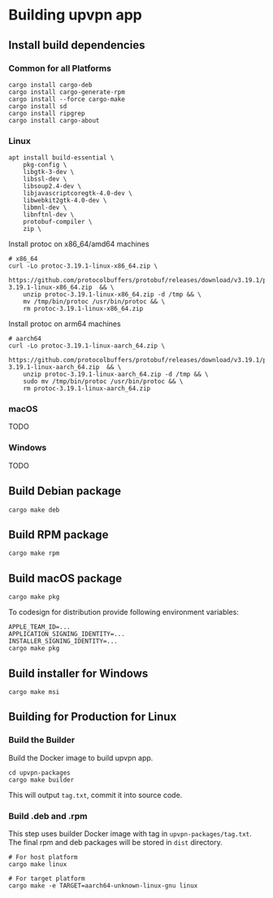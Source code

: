 # Building upvpn app

## Install build dependencies

### Common for all Platforms

```
cargo install cargo-deb
cargo install cargo-generate-rpm
cargo install --force cargo-make
cargo install sd
cargo install ripgrep
cargo install cargo-about
```

### Linux

```
apt install build-essential \
    pkg-config \
    libgtk-3-dev \
    libssl-dev \
    libsoup2.4-dev \
    libjavascriptcoregtk-4.0-dev \
    libwebkit2gtk-4.0-dev \
    libmnl-dev \
    libnftnl-dev \
    protobuf-compiler \
    zip \

```

Install protoc on x86_64/amd64 machines
```
# x86_64
curl -Lo protoc-3.19.1-linux-x86_64.zip \
    https://github.com/protocolbuffers/protobuf/releases/download/v3.19.1/protoc-3.19.1-linux-x86_64.zip  && \
    unzip protoc-3.19.1-linux-x86_64.zip -d /tmp && \
    mv /tmp/bin/protoc /usr/bin/protoc && \
    rm protoc-3.19.1-linux-x86_64.zip
```

Install protoc on arm64 machines
```
# aarch64
curl -Lo protoc-3.19.1-linux-aarch_64.zip \
    https://github.com/protocolbuffers/protobuf/releases/download/v3.19.1/protoc-3.19.1-linux-aarch_64.zip  && \
    unzip protoc-3.19.1-linux-aarch_64.zip -d /tmp && \
    sudo mv /tmp/bin/protoc /usr/bin/protoc && \
    rm protoc-3.19.1-linux-aarch_64.zip

```

### macOS
TODO

### Windows
TODO

## Build Debian package

```
cargo make deb
```

## Build RPM package

```
cargo make rpm
```

## Build macOS package

```
cargo make pkg
```

To codesign for distribution provide following environment variables:

```
APPLE_TEAM_ID=...
APPLICATION_SIGNING_IDENTITY=...
INSTALLER_SIGNING_IDENTITY=...
cargo make pkg
```

## Build installer for Windows

```
cargo make msi
```

## Building for Production for Linux

### Build the Builder

Build the Docker image to build upvpn app.
```
cd upvpn-packages
cargo make builder
```

This will output `tag.txt`, commit it into source code.

### Build .deb and .rpm

This step uses builder Docker image with tag in `upvpn-packages/tag.txt`. The final rpm and deb packages will be stored in `dist` directory.

```
# For host platform
cargo make linux

# For target platform
cargo make -e TARGET=aarch64-unknown-linux-gnu linux
```
